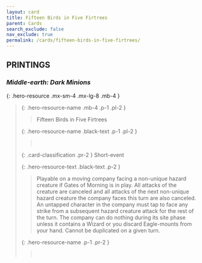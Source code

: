 ```yaml
---
layout: card
title: Fifteen Birds in Five Firtrees
parent: Cards
search_exclude: false
nav_exclude: true
permalink: /cards/fifteen-birds-in-five-firtrees/
---
```


## PRINTINGS


### _Middle-earth: Dark Minions_

{: .hero-resource .mx-sm-4 .mx-lg-8 .mb-4 }
> {: .hero-resource-name .mb-4 .p-1 .pl-2 }
> > <div class="card-mp"></div>
> > <div class="card-name">Fifteen Birds in Five Firtrees</div>
>
> {: .hero-resource-name .black-text .p-1 .pl-2 }
> > &nbsp;
>
> {: .card-classification .pr-2 }
> Short-event
>
> {: .hero-resource-text .black-text .p-2 }
> > Playable on a moving company facing a non-unique hazard creature if Gates of Morning is in play. All attacks of the creature are canceled and all attacks of the next non-unique hazard creature the company faces this turn are also canceled. An untapped character in the company must tap to face any strike from a subsequent hazard creature attack for the rest of the turn. The company can do nothing during its site phase unless it contains a Wizard or you discard Eagle-mounts from your hand. Cannot be duplicated on a given turn.  
> 
> {: .hero-resource-name .p-1 .pr-2 }
> > <div class="card-shield"></div>
> > <div class="card-corruption">&nbsp;</div>
